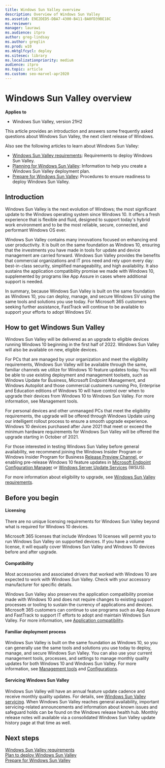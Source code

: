 ```yaml
---
title: Windows Sun Valley overview
description: Overview of Windows Sun Valley
ms.assetid: E9E2DED5-DBA7-4300-B411-BA0FD39BE18C
ms.reviewer: 
manager: laurawi
ms.audience: itpro
author: greg-lindsay
ms.author: greglin
ms.prod: w10
ms.mktglfcycl: deploy
ms.sitesec: library
ms.localizationpriority: medium
audience: itpro
ms.topic: article
ms.custom: seo-marvel-apr2020
---
```


# Windows Sun Valley overview

**Applies to**

-   Windows Sun Valley, version 21H2

This article provides an introduction and answers some frequently asked questions about Windows Sun Valley, the next client release of Windows.

Also see the following articles to learn about Windows Sun Valley: 

- [Windows Sun Valley requirements](windows-sv-requirements.md): Requirements to deploy Windows Sun Valley.
- [Planning for Windows Sun Valley](windows-sv-plan.md): Information to help you create a Windows Sun Valley deployment plan.
- [Prepare for Windows Sun Valley](windows-sv-prepare.md): Procedures to ensure readiness to deploy Windows Sun Valley.

## Introduction

Windows Sun Valley is the next evolution of Windows; the most significant update to the Windows operating system since Windows 10. It offers a fresh experience that is flexible and fluid, designed to support today's hybrid work environment and to be the most reliable, secure, connected, and performant Windows OS ever. 

Windows Sun Valley contains many innovations focused on enhancing end user productivity. It is built on the same foundation as Windows 10, ensuring that the investments you have made in tools for update and device management are carried forward. Windows Sun Valley provides the benefits that commercial organizations and IT pros need and rely upon every day: best-in-class security, simplified manageability, and high availability. It also sustains the application compatibility promise we made with Windows 10, supplemented by programs like App Assure in cases where additional support is needed. 

In summary, because Windows Sun Valley is built on the same foundation as Windows 10, you can deploy, manage, and secure Windows SV using the same tools and solutions you use today. For Microsoft 365 customers seeking further assistance, FastTrack will continue to be available to support your efforts to adopt Windows SV.

## How to get Windows Sun Valley

Windows Sun Valley will be delivered as an upgrade to eligible devices running Windows 10 beginning in the first half of 2022. Windows Sun Valley will also be available on new, eligible devices.

For PCs that are managed by your organization and meet the eligibility requirements, Windows Sun Valley will be available through the same, familiar channels we utilize for Windows 10 feature updates today. You will be able to use existing deployment and management toolsets, such as Windows Update for Business, Microsoft Endpoint Management, and Windows Autopilot and those commercial customers running Pro, Enterprise and Education editions of Windows 10 will have control over when to upgrade their devices from Windows 10 to Windows Sun Valley. For more information, see Management tools.

For personal devices and other unmanaged PCs that meet the eligibility requirements, the upgrade will be offered through Windows Update using our intelligent rollout process to ensure a smooth upgrade experience. Windows 10 devices purchased after June 2021 that meet or exceed the minimum hardware requirements for Windows Sun Valley will be offered the upgrade starting in October of 2021.

For those interested in testing Windows Sun Valley before general availability, we recommend joining the Windows Insider Program or Windows Insider Program for Business [Release Preview Channel](/windows-insider/business/validate-Release-Preview-Channel), or enabling pre-release Windows 10 feature updates in [Microsoft Endpoint Configuration Manager](/mem/configmgr/core/servers/manage/pre-release-features) or [Windows Server Update Services](https://techcommunity.microsoft.com/t5/windows-it-pro-blog/publishing-pre-release-windows-10-feature-updates-to-wsus/ba-p/845054) (WSUS).

For more information about eligibility to upgrade, see [Windows Sun Valley requirements](windows-sv-requirements.md).

## Before you begin

#### Licensing

There are no unique licensing requirements for Windows Sun Valley beyond what is required for Windows 10 devices.

Microsoft 365 licenses that include Windows 10 licenses will permit you to run Windows Sun Valley on supported devices. If you have a volume license, it will equally cover Windows Sun Valley and Windows 10 devices before and after upgrade.

#### Compatibility

Most accessories and associated drivers that worked with Windows 10 are expected to work with Windows Sun Valley. Check with your accessory manufacturer for specific details.

Windows Sun Valley also preserves the application compatibility promise made with Windows 10 and does not require changes to existing support processes or tooling to sustain the currency of applications and devices. Microsoft 365 customers can continue to use programs such as App Assure and FastTrack to support IT efforts to adopt and maintain Windows Sun Valley. For more information, see [Application compatibility](windows-sv-prepare.md#application-compatibility).

#### Familiar deployment process

Windows Sun Valley is built on the same foundation as Windows 10, so you can generally use the same tools and solutions you use today to deploy, manage, and secure Windows Sun Valley. You can also use your current management tools, processes, and settings to manage monthly quality updates for both Windows 10 and Windows Sun Valley.  For more information, see [Management tools](windows-sv-prepare.md#management-tools) and [Configurations](windows-sv-plan.md#configurations).

#### Servicing Windows Sun Valley

Windows Sun Valley will have an annual feature update cadence and receive monthly quality updates. For details, see [Windows Sun Valley servicing](windows-sv-plan.md#windows-sun-valley-servicing). When Windows Sun Valley reaches general availability, important servicing-related announcements and information about known issues and safeguard holds can be found on the Windows release health hub. Monthly release notes will available via a consolidated Windows Sun Valley update history page at that time as well.

## Next steps

[Windows Sun Valley requirements](windows-sv-requirements.md)<br>
[Plan to deploy Windows Sun Valley](windows-sv-plan.md)<br>
[Prepare for Windows Sun Valley](windows-sv-prepare.md)